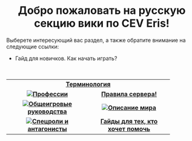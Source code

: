 <h1 align="center"> Добро пожаловать на русскую секцию вики по CEV Eris!</h1>
  
Выберете интересующий вас раздел, а также обратите внимание на следующие ссылки:
<br><ul>
  <li>Гайд для новичков. Как начать играть?</li>
</ul> 
  <br>
  <table width="500" cellspacing="0" cellpadding="5">
  <tr>
    <td colspan=2 align="center"><b><a href="terms_ru.md">Терминология </a></b> </td>
  </tr>
   <tr> 
     <td width="200" valign="center" align="center"><img src="https://user-images.githubusercontent.com/9161564/32142243-125c8896-bca4-11e7-9158-3d5b8f0a9cc2.png"><a href="ru/jobs_ru.md"><b>Профессии</b></a></td><td width="200" valign="center" align="center"><a href="ru/rules_ru.md"><b>Правила сервера!</b></td>
   </tr>
  <tr>
    <td width="200" valign="center" align="center"><img src="https://user-images.githubusercontent.com/9161564/32142246-2c65f16e-bca4-11e7-97a5-1465b9deb54e.png"><a href="ru/general_ru.md"><b>Общеигровые руководства</b></a></td><td width="200" valign="center" align="center"><img src=https://user-images.githubusercontent.com/9161564/32142254-41f7a5a4-bca4-11e7-87e8-6b07220202ef.png><b><a href="ru/lore_ru.md">Описание мира</a></b></td>
  </tr>
  <tr>
    <td width="200" valign="center" align="center"><img src="https://user-images.githubusercontent.com/9161564/32142257-54437f30-bca4-11e7-8aa7-a52ba3a252a7.png"><a href="ru/antag_ru.md"><b>Спецроли и антагонисты</b></a></td><td width="200" valign="center" align="center"><b><a href="volunteers_ru.md">Гайды для тех, кто хочет помочь</a></b></td>
  </tr>
  </table>